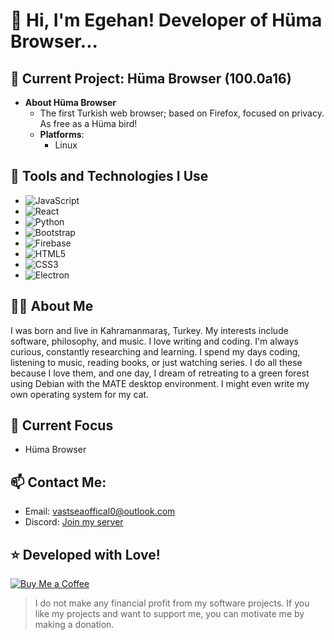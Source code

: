 # 🌊 Hi, I'm Egehan! Developer of Hüma Browser...

## 🌟 Current Project: Hüma Browser (100.0a16)
- **About Hüma Browser**
  - The first Turkish web browser; based on Firefox, focused on privacy. As free as a Hüma bird!
  - **Platforms**:
    - Linux

## 🚀 Tools and Technologies I Use
- ![JavaScript](https://img.shields.io/badge/-JavaScript-F7DF1E?style=flat&logo=javascript&logoColor=black)
- ![React](https://img.shields.io/badge/-React-61DAFB?style=flat&logo=react&logoColor=black)
- ![Python](https://img.shields.io/badge/-Python-3776AB?style=flat&logo=python&logoColor=white)
- ![Bootstrap](https://img.shields.io/badge/-Bootstrap-563D7C?style=flat&logo=bootstrap&logoColor=white)
- ![Firebase](https://img.shields.io/badge/-Firebase-FFCA28?style=flat&logo=firebase&logoColor=black)
- ![HTML5](https://img.shields.io/badge/-HTML5-E34F26?style=flat&logo=html5&logoColor=white)
- ![CSS3](https://img.shields.io/badge/-CSS3-1572B6?style=flat&logo=css3&logoColor=white)
- ![Electron](https://img.shields.io/badge/-Electron-47848F?style=flat&logo=electron&logoColor=white)

## 👨‍💻 About Me
I was born and live in Kahramanmaraş, Turkey. My interests include software, philosophy, and music. I love writing and coding. I'm always curious, constantly researching and learning. I spend my days coding, listening to music, reading books, or just watching series. I do all these because I love them, and one day, I dream of retreating to a green forest using Debian with the MATE desktop environment. I might even write my own operating system for my cat.

## 🌱 Current Focus
- Hüma Browser

## 📫 Contact Me:
- Email: vastseaoffical0@outlook.com
- Discord: [Join my server](https://discord.com/invite/G7dBWthb6A)

## ⭐️ Developed with Love!

[![Buy Me a Coffee](https://img.shields.io/badge/-Buy%20Me%20a%20Coffee-FFDD00?style=flat&logo=buy-me-a-coffee&logoColor=black)](https://buymeacoffee.com/egehankahraman)
> I do not make any financial profit from my software projects. If you like my projects and want to support me, you can motivate me by making a donation.
